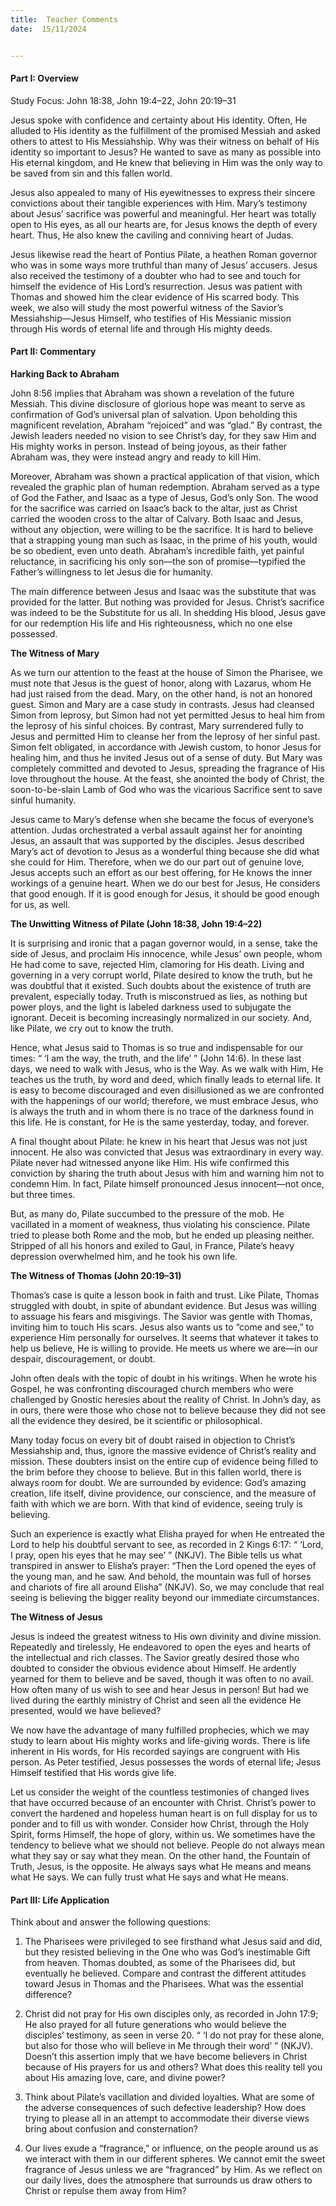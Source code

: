 ```yaml
---
title:  Teacher Comments
date:  15/11/2024


---
```


#### Part I: Overview

Study Focus: John 18:38, John 19:4–22, John 20:19–31

Jesus spoke with confidence and certainty about His identity. Often, He alluded to His identity as the fulfillment of the promised Messiah and asked others to attest to His Messiahship. Why was their witness on behalf of His identity so important to Jesus? He wanted to save as many as possible into His eternal kingdom, and He knew that believing in Him was the only way to be saved from sin and this fallen world.

Jesus also appealed to many of His eyewitnesses to express their sincere convictions about their tangible experiences with Him. Mary’s testimony about Jesus’ sacrifice was powerful and meaningful. Her heart was totally open to His eyes, as all our hearts are, for Jesus knows the depth of every heart. Thus, He also knew the caviling and conniving heart of Judas.

Jesus likewise read the heart of Pontius Pilate, a heathen Roman gover­nor who was in some ways more truthful than many of Jesus’ accusers. Jesus also received the testimony of a doubter who had to see and touch for himself the evidence of His Lord’s resurrection. Jesus was patient with Thomas and showed him the clear evidence of His scarred body. This week, we also will study the most powerful witness of the Savior’s Messiahship—Jesus Himself, who testifies of His Messianic mission through His words of eternal life and through His mighty deeds.

#### Part II: Commentary

**Harking Back to Abraham**

John 8:56 implies that Abraham was shown a revelation of the future Messiah. This divine disclosure of glorious hope was meant to serve as confirmation of God’s universal plan of salvation. Upon beholding this magnificent revelation, Abraham “rejoiced” and was “glad.” By contrast, the Jewish leaders needed no vision to see Christ’s day, for they saw Him and His mighty works in person. Instead of being joyous, as their father Abraham was, they were instead angry and ready to kill Him.

Moreover, Abraham was shown a practical application of that vision, which revealed the graphic plan of human redemption. Abraham served as a type of God the Father, and Isaac as a type of Jesus, God’s only Son. The wood for the sacrifice was carried on Isaac’s back to the altar, just as Christ carried the wooden cross to the altar of Calvary. Both Isaac and Jesus, without any objection, were willing to be the sacrifice. It is hard to believe that a strapping young man such as Isaac, in the prime of his youth, would be so obedient, even unto death. Abraham’s incredible faith, yet painful reluctance, in sacrificing his only son—the son of promise—typified the Father’s willingness to let Jesus die for humanity.

The main difference between Jesus and Isaac was the substitute that was provided for the latter. But nothing was provided for Jesus. Christ’s sacrifice was indeed to be the Substitute for us all. In shedding His blood, Jesus gave for our redemption His life and His righteousness, which no one else possessed.

**The Witness of Mary**

As we turn our attention to the feast at the house of Simon the Pharisee, we must note that Jesus is the guest of honor, along with Lazarus, whom He had just raised from the dead. Mary, on the other hand, is not an honored guest. Simon and Mary are a case study in contrasts. Jesus had cleansed Simon from leprosy, but Simon had not yet permitted Jesus to heal him from the leprosy of his sinful choices. By contrast, Mary surrendered fully to Jesus and permitted Him to cleanse her from the leprosy of her sinful past. Simon felt obligated, in accordance with Jewish custom, to honor Jesus for healing him, and thus he invited Jesus out of a sense of duty. But Mary was completely committed and devoted to Jesus, spreading the fragrance of His love throughout the house. At the feast, she anointed the body of Christ, the soon-to-be-slain Lamb of God who was the vicarious Sacrifice sent to save sinful humanity.

Jesus came to Mary’s defense when she became the focus of everyone’s attention. Judas orchestrated a verbal assault against her for anointing Jesus, an assault that was supported by the disciples. Jesus described Mary’s act of devotion to Jesus as a wonderful thing because she did what she could for Him. Therefore, when we do our part out of genuine love, Jesus accepts such an effort as our best offering, for He knows the inner workings of a genuine heart. When we do our best for Jesus, He considers that good enough. If it is good enough for Jesus, it should be good enough for us, as well.

**The Unwitting Witness of Pilate (John 18:38, John 19:4–22)**

It is surprising and ironic that a pagan governor would, in a sense, take the side of Jesus, and proclaim His innocence, while Jesus’ own people, whom He had come to save, rejected Him, clamoring for His death. Living and governing in a very corrupt world, Pilate desired to know the truth, but he was doubtful that it existed. Such doubts about the existence of truth are prevalent, especially today. Truth is misconstrued as lies, as nothing but power ploys, and the light is labeled darkness used to subjugate the ignorant. Deceit is becoming increasingly normalized in our society. And, like Pilate, we cry out to know the truth.

Hence, what Jesus said to Thomas is so true and indispensable for our times: “ ‘I am the way, the truth, and the life’ ” (John 14:6). In these last days, we need to walk with Jesus, who is the Way. As we walk with Him, He teaches us the truth, by word and deed, which finally leads to eternal life. It is easy to become discouraged and even disillusioned as we are confronted with the happenings of our world; therefore, we must embrace Jesus, who is always the truth and in whom there is no trace of the darkness found in this life. He is constant, for He is the same yesterday, today, and forever.

A final thought about Pilate: he knew in his heart that Jesus was not just innocent. He also was convicted that Jesus was extraordinary in every way. Pilate never had witnessed anyone like Him. His wife confirmed this conviction by sharing the truth about Jesus with him and warning him not to condemn Him. In fact, Pilate himself pronounced Jesus innocent—not once, but three times.

But, as many do, Pilate succumbed to the pressure of the mob. He vacillated in a moment of weakness, thus violating his conscience. Pilate tried to please both Rome and the mob, but he ended up pleasing neither. Stripped of all his honors and exiled to Gaul, in France, Pilate’s heavy depression overwhelmed him, and he took his own life.

**The Witness of Thomas (John 20:19–31)**

Thomas’s case is quite a lesson book in faith and trust. Like Pilate, Thomas struggled with doubt, in spite of abundant evidence. But Jesus was willing to assuage his fears and misgivings. The Savior was gentle with Thomas, inviting him to touch His scars. Jesus also wants us to “come and see,” to experience Him personally for ourselves. It seems that whatever it takes to help us believe, He is willing to provide. He meets us where we are—in our despair, discouragement, or doubt.

John often deals with the topic of doubt in his writings. When he wrote his Gospel, he was confronting discouraged church members who were challenged by Gnostic heresies about the reality of Christ. In John’s day, as in ours, there were those who chose not to believe because they did not see all the evidence they desired, be it scientific or philosophical.

Many today focus on every bit of doubt raised in objection to Christ’s Messiahship and, thus, ignore the massive evidence of Christ’s reality and mission. These doubters insist on the entire cup of evidence being filled to the brim before they choose to believe. But in this fallen world, there is always room for doubt. We are surrounded by evidence: God’s amazing creation, life itself, divine providence, our conscience, and the measure of faith with which we are born. With that kind of evidence, seeing truly is believing.

Such an experience is exactly what Elisha prayed for when He entreated the Lord to help his doubtful servant to see, as recorded in 2 Kings 6:17: “ ‘Lord, I pray, open his eyes that he may see’ ” (NKJV). The Bible tells us what transpired in answer to Elisha’s prayer: “Then the Lord opened the eyes of the young man, and he saw. And behold, the mountain was full of horses and chariots of fire all around Elisha” (NKJV). So, we may conclude that real seeing is believing the bigger reality beyond our immediate circumstances.

**The Witness of Jesus**

Jesus is indeed the greatest witness to His own divinity and divine mission. Repeatedly and tirelessly, He endeavored to open the eyes and hearts of the intellectual and rich classes. The Savior greatly desired those who doubted to consider the obvious evidence about Himself. He ardently yearned for them to believe and be saved, though it was often to no avail. How often many of us wish to see and hear Jesus in person! But had we lived during the earthly ministry of Christ and seen all the evidence He presented, would we have believed?

We now have the advantage of many fulfilled prophecies, which we may study to learn about His mighty works and life-giving words. There is life inherent in His words, for His recorded sayings are congruent with His person. As Peter testified, Jesus possesses the words of eternal life; Jesus Himself testified that His words give life.

Let us consider the weight of the countless testimonies of changed lives that have occurred because of an encounter with Christ. Christ’s power to convert the hardened and hopeless human heart is on full display for us to ponder and to fill us with wonder. Consider how Christ, through the Holy Spirit, forms Himself, the hope of glory, within us. We sometimes have the tendency to believe what we should not believe. People do not always mean what they say or say what they mean. On the other hand, the Fountain of Truth, Jesus, is the opposite. He always says what He means and means what He says. We can fully trust what He says and what He means.

#### Part III: Life Application

Think about and answer the following questions:

1.	The Pharisees were privileged to see firsthand what Jesus said and did, but they resisted believing in the One who was God’s inestimable Gift from heaven. Thomas doubted, as some of the Pharisees did, but eventually he believed. Compare and contrast the different attitudes toward Jesus in Thomas and the Pharisees. What was the essential difference?

2.	Christ did not pray for His own disciples only, as recorded in John 17:9; He also prayed for all future generations who would believe the disciples’ testimony, as seen in verse 20. “ ‘I do not pray for these alone, but also for those who will believe in Me through their word’ ” (NKJV). Doesn’t this assertion imply that we have become believers in Christ because of His prayers for us and others? What does this reality tell you about His amazing love, care, and divine power?

3.	Think about Pilate’s vacillation and divided loyalties. What are some of the adverse consequences of such defective leadership? How does trying to please all in an attempt to accommodate their diverse views bring about confusion and consternation?

4.	Our lives exude a “fragrance,” or influence, on the people around us as we interact with them in our different spheres. We cannot emit the sweet fragrance of Jesus unless we are “fragranced” by Him. As we reflect on our daily lives, does the atmosphere that surrounds us draw others to Christ or repulse them away from Him?

` `